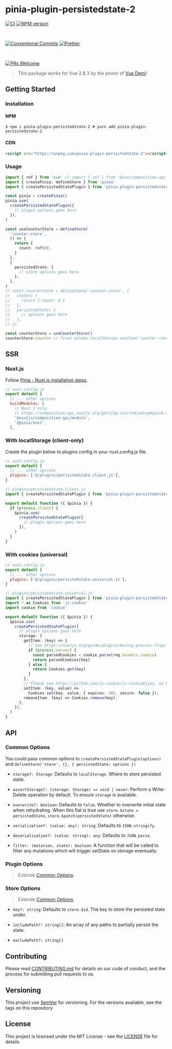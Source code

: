 # pinia-plugin-persistedstate-2

[![CI](https://github.com/iendeavor/pinia-plugin-persistedstate-2/actions/workflows/ci.yml/badge.svg?branch=main)](https://github.com/iendeavor/pinia-plugin-persistedstate-2/actions/workflows/ci.yml)
[![NPM version](https://img.shields.io/npm/v/pinia-plugin-persistedstate-2.svg)](https://www.npmjs.com/package/pinia-plugin-persistedstate-2)

<br/>

[![Conventional Commits](https://img.shields.io/badge/Conventional%20Commits-1.0.0-yellow.svg)](https://conventionalcommits.org)
[![Prettier](https://img.shields.io/badge/Code_Style-Prettier-ff69b4.svg)](https://github.com/prettier/prettier)

<br/>

[![PRs Welcome](https://img.shields.io/badge/PRs-Welcome-brightgreen.svg?style=flat-square)](http://makeapullrequest.com)

> This package works for Vue 2 & 3 by the power of [Vue Demi](https://github.com/vueuse/vue-demi)!

## Getting Started

### Installation

#### NPM

```shell
$ npm i pinia-plugin-persistedstate-2 # yarn add pinia-plugin-persistedstate-2
```

#### CDN

```html
<script src="https://unpkg.com/pinia-plugin-persistedstate-2"></script>
```

### Usage

```ts
import { ref } from 'vue' // import { ref } from '@vue/composition-api'
import { createPinia, defineStore } from 'pinia'
import { createPersistedStatePlugin } from 'pinia-plugin-persistedstate-2'

const pinia = createPinia()
pinia.use(
  createPersistedStatePlugin({
    // plugin options goes here
  }),
)

const useCounterStore = defineStore(
  'counter-store',
  () => {
    return {
      count: ref(0),
    }
  },
  {
    persistedState: {
      // store options goes here
    },
  },
)
// const counterStore = defineStore('counter-store', {
//   state() {
//     return { count: 0 }
//   },
//   persistedState: {
//     // options goes here
//   },
// })

const counterStore = useCounterStore()
counterStore.count++ // fires window.localStorage.setItem('counter-store', JSON.stringify({ count: 0 }))
```

## SSR

### Nuxt.js

Follow [Pinia - Nuxt.js installation steps](https://pinia.esm.dev/ssr/nuxt.html#installation).

```js
// nuxt.config.js
export default {
  // ... other options
  buildModules: [
    // Nuxt 2 only:
    // https://composition-api.nuxtjs.org/getting-started/setup#quick-start
    '@nuxtjs/composition-api/module',
    '@pinia/nuxt',
  ],
```

### With localStorage (client-only)

Create the plugin below to plugins config in your nuxt.config.js file.

```js
// nuxt.config.js
export default {
  // ... other options
  plugins: ['@/plugins/persistedstate.client.js'],
}
```

```ts
// plugins/persistedstate.client.js
import { createPersistedStatePlugin } from 'pinia-plugin-persistedstate-2'

export default function ({ $pinia }) {
  if (process.client) {
    $pinia.use(
      createPersistedStatePlugin({
        // plugin options goes here
      }),
    )
  }
}
```

### With cookies (universal)

```js
// nuxt.config.js
export default {
  // ... other options
  plugins: ['@/plugins/persistedstate.universal.js'],
}
```

```ts
// plugins/persistedstate.universal.js
import { createPersistedStatePlugin } from 'pinia-plugin-persistedstate-2'
import * as Cookies from 'js-cookie'
import cookie from 'cookie'

export default function ({ $pinia }) {
  $pinia.use(
    createPersistedStatePlugin({
      // plugin options goes here
      storage: {
        getItem: (key) => {
          // See https://nuxtjs.org/guide/plugins/#using-process-flags
          if (process.server) {
            const parsedCookies = cookie.parse(req.headers.cookie)
            return parsedCookies[key]
          } else {
            return Cookies.get(key)
          }
        },
        // Please see https://github.com/js-cookie/js-cookie#json, on how to handle JSON.
        setItem: (key, value) =>
          Cookies.set(key, value, { expires: 365, secure: false }),
        removeItem: (key) => Cookies.remove(key),
      },
    }),
  )
}
```

## API

### Common Options

You could pass common options to `createPersistedStatePlugin(options)` and `defineStore('store', {}, { persistedState: options })`

- `storage?: Storage`: Defaults to `localStorage`. Where to store persisted state.

- `assertStorage?: (storage: Storage) => void | never`: Perform a Write-Delete operation by default. To ensure `storage` is available.

- `overwrite?: boolean`: Defaults to `false`. Whether to overwrite initial state when rehydrating. When this flat is true use `store.$state = persistedState`, `store.$patch(persistedState)` otherwise.

- `serialization?: (value: any): string`: Defaults to `JSON.stringify`.

- `deserialization?: (value: string): any`: Defaults to `JSON.parse`.

- `filter: (mutation, state): boolean`: A function that will be called to filter any mutations which will trigger setState on storage eventually.

### Plugin Options

> Extends [Common Options](#Common-Options).

### Store Options

> Extends [Common Options](#Common-Options).

- `key?: string`: Defaults to `store.$id`. The key to store the persisted state under.

- `includePath?: string[]`: An array of any paths to partially persist the state.

- `excludePath?: string[]`

## Contributing

Please read [CONTRIBUTING.md](/CONTRIBUTING.md) for details on our code of conduct, and the process for submitting pull
requests to us.

## Versioning

This project use [SemVer](https://semver.org/) for versioning. For the versions available, see the tags on this repository.

## License

This project is licensed under the MIT License - see the [LICENSE](/LICENSE) file for details
